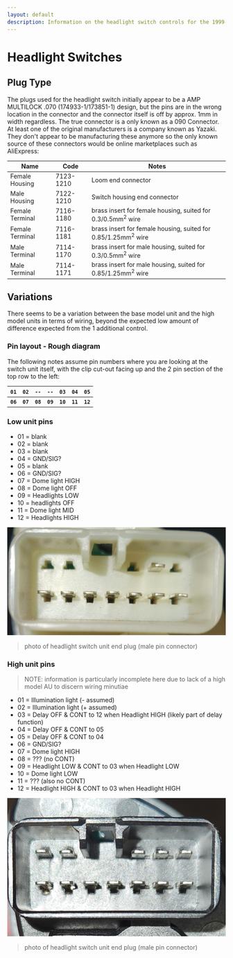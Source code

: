 ```yaml
---
layout: default
description: Information on the headlight switch controls for the 1999-2002 Ford Falcon AU
---
```


# Headlight Switches

## Plug Type
The plugs used for the headlight switch initially appear to be a AMP MULTILOCK .070 (174933-1/173851-1) design, but the pins are in the wrong location in the connector and the connector itself is off by approx. 1mm in width regardless. The true connector is a only known as a 090 Connector. At least one of the original manufacturers is a company known as Yazaki. They don't appear to be manufacturing these anymore so the only known source of these connectors would be online marketplaces such as AliExpress:

| Name | Code | Notes |
| --- | --- | --- |
| Female Housing | 7123-1210 | Loom end connector |
| Male Housing | 7122-1210 | Switch housing end connector |
| Female Terminal | 7116-1180 | brass insert for female housing, suited for 0.3/0.5mm<sup>2</sup> wire |
| Female Terminal | 7116-1181 | brass insert for female housing, suited for 0.85/1.25mm<sup>2</sup> wire |
| Male Terminal | 7114-1170 | brass insert for male housing, suited for 0.3/0.5mm<sup>2</sup> wire |
| Male Terminal | 7114-1171 | brass insert for male housing, suited for 0.85/1.25mm<sup>2</sup> wire |

## Variations
There seems to be a variation between the base model unit and the high model units in terms of wiring, beyond the expected low amount of difference expected from the 1 additional control.

### Pin layout - Rough diagram
The following notes assume pin numbers where you are looking at the switch unit itself, with the clip cut-out facing up and the 2 pin section of the top row to the left:

| `01` | `02` | `--` | `--` | `03` | `04` | `05` |
| --- | --- | --- | --- | --- | --- | --- |
| **`06`** | **`07`** | **`08`** | **`09`** | **`10`** | **`11`** | **`12`** |

### Low unit pins
- 01 = blank
- 02 = blank
- 03 = blank
- 04 = GND/SIG?
- 05 = blank
- 06 = GND/SIG?
- 07 = Dome light HIGH
- 08 = Dome light OFF
- 09 = Headlights LOW
- 10 = headlights OFF
- 11 = Dome light MID
- 12 = Headlights HIGH

![Low Plug](./low-plug.jpg)

> photo of headlight switch unit end plug (male pin connector)

### High unit pins

> NOTE: information is particularly incomplete here due to lack of a high model AU to discern wiring minutiae

- 01 = Illumination light (- assumed)
- 02 = Illumination light (+ assumed)
- 03 = Delay OFF & CONT to 12 when Headlight HIGH (likely part of delay function)
- 04 = Delay OFF & CONT to 05
- 05 = Delay OFF & CONT to 04
- 06 = GND/SIG?
- 07 = Dome light HIGH
- 08 = ??? (no CONT)
- 09 = Headlight LOW & CONT to 03 when Headlight LOW
- 10 = Dome light LOW
- 11 = ??? (also no CONT)
- 12 = Headlight HIGH & CONT to 03 when Headlight HIGH

![High Plug](./high-plug.jpg)
> photo of headlight switch unit end plug (male pin connector)